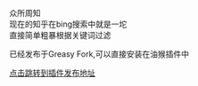 众所周知<br/>
现在的知乎在bing搜索中就是一坨<br/>
直接简单粗暴根据关键词过滤<br/>

已经发布于Greasy Fork,可以直接安装在油猴插件中<br/>

[点击跳转到插件发布地址](https://greasyfork.org/zh-CN/scripts/500094)
